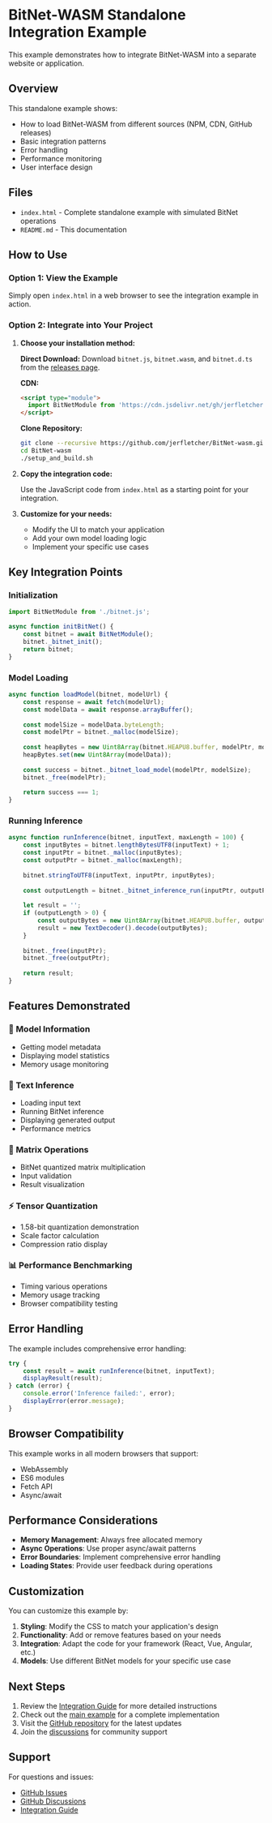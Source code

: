 # BitNet-WASM Standalone Integration Example

This example demonstrates how to integrate BitNet-WASM into a separate website or application.

## Overview

This standalone example shows:
- How to load BitNet-WASM from different sources (NPM, CDN, GitHub releases)
- Basic integration patterns
- Error handling
- Performance monitoring
- User interface design

## Files

- `index.html` - Complete standalone example with simulated BitNet operations
- `README.md` - This documentation

## How to Use

### Option 1: View the Example

Simply open `index.html` in a web browser to see the integration example in action.

### Option 2: Integrate into Your Project

1. **Choose your installation method:**

   **Direct Download:**
   Download `bitnet.js`, `bitnet.wasm`, and `bitnet.d.ts` from the [releases page](https://github.com/jerfletcher/BitNet-wasm/releases).

   **CDN:**
   ```html
   <script type="module">
     import BitNetModule from 'https://cdn.jsdelivr.net/gh/jerfletcher/BitNet-wasm@latest/bitnet.js';
   </script>
   ```

   **Clone Repository:**
   ```bash
   git clone --recursive https://github.com/jerfletcher/BitNet-wasm.git
   cd BitNet-wasm
   ./setup_and_build.sh
   ```

2. **Copy the integration code:**

   Use the JavaScript code from `index.html` as a starting point for your integration.

3. **Customize for your needs:**

   - Modify the UI to match your application
   - Add your own model loading logic
   - Implement your specific use cases

## Key Integration Points

### Initialization

```javascript
import BitNetModule from './bitnet.js';

async function initBitNet() {
    const bitnet = await BitNetModule();
    bitnet._bitnet_init();
    return bitnet;
}
```

### Model Loading

```javascript
async function loadModel(bitnet, modelUrl) {
    const response = await fetch(modelUrl);
    const modelData = await response.arrayBuffer();
    
    const modelSize = modelData.byteLength;
    const modelPtr = bitnet._malloc(modelSize);
    
    const heapBytes = new Uint8Array(bitnet.HEAPU8.buffer, modelPtr, modelSize);
    heapBytes.set(new Uint8Array(modelData));
    
    const success = bitnet._bitnet_load_model(modelPtr, modelSize);
    bitnet._free(modelPtr);
    
    return success === 1;
}
```

### Running Inference

```javascript
async function runInference(bitnet, inputText, maxLength = 100) {
    const inputBytes = bitnet.lengthBytesUTF8(inputText) + 1;
    const inputPtr = bitnet._malloc(inputBytes);
    const outputPtr = bitnet._malloc(maxLength);
    
    bitnet.stringToUTF8(inputText, inputPtr, inputBytes);
    
    const outputLength = bitnet._bitnet_inference_run(inputPtr, outputPtr, maxLength);
    
    let result = '';
    if (outputLength > 0) {
        const outputBytes = new Uint8Array(bitnet.HEAPU8.buffer, outputPtr, outputLength);
        result = new TextDecoder().decode(outputBytes);
    }
    
    bitnet._free(inputPtr);
    bitnet._free(outputPtr);
    
    return result;
}
```

## Features Demonstrated

### 🧠 Model Information
- Getting model metadata
- Displaying model statistics
- Memory usage monitoring

### 💬 Text Inference
- Loading input text
- Running BitNet inference
- Displaying generated output
- Performance metrics

### 🔢 Matrix Operations
- BitNet quantized matrix multiplication
- Input validation
- Result visualization

### ⚡ Tensor Quantization
- 1.58-bit quantization demonstration
- Scale factor calculation
- Compression ratio display

### 📊 Performance Benchmarking
- Timing various operations
- Memory usage tracking
- Browser compatibility testing

## Error Handling

The example includes comprehensive error handling:

```javascript
try {
    const result = await runInference(bitnet, inputText);
    displayResult(result);
} catch (error) {
    console.error('Inference failed:', error);
    displayError(error.message);
}
```

## Browser Compatibility

This example works in all modern browsers that support:
- WebAssembly
- ES6 modules
- Fetch API
- Async/await

## Performance Considerations

- **Memory Management**: Always free allocated memory
- **Async Operations**: Use proper async/await patterns
- **Error Boundaries**: Implement comprehensive error handling
- **Loading States**: Provide user feedback during operations

## Customization

You can customize this example by:

1. **Styling**: Modify the CSS to match your application's design
2. **Functionality**: Add or remove features based on your needs
3. **Integration**: Adapt the code for your framework (React, Vue, Angular, etc.)
4. **Models**: Use different BitNet models for your specific use case

## Next Steps

1. Review the [Integration Guide](../../INTEGRATION.md) for more detailed instructions
2. Check out the [main example](../index.html) for a complete implementation
3. Visit the [GitHub repository](https://github.com/jerfletcher/BitNet-wasm) for the latest updates
4. Join the [discussions](https://github.com/jerfletcher/BitNet-wasm/discussions) for community support

## Support

For questions and issues:
- [GitHub Issues](https://github.com/jerfletcher/BitNet-wasm/issues)
- [GitHub Discussions](https://github.com/jerfletcher/BitNet-wasm/discussions)
- [Integration Guide](../../INTEGRATION.md)